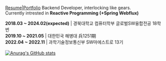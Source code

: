 [Resume|Portfolio](https://linen-seaplane-b39.notion.site/06d4c67b74534087b03bb09274eebcfe)
Backend Developer, interlocking like gears.  
Currently intrested in **Reactive Programming (+Spring Webflux)**

**2018.03 ~ 2024.02(expected)** | 경북대학교 컴퓨터학부 글로벌SW융합전공 18학번  
**2019.10 ~ 2021.05** | 대한민국 해병대 兵1251期  
**2022.04 ~ 2022.11** | 과학기술정보통신부 SW마에스트로 13기  
<br/>
[![Anurag's GitHub stats](https://github-readme-stats.vercel.app/api?username=nsce9806q)](https://github.com/anuraghazra/github-readme-stats)
